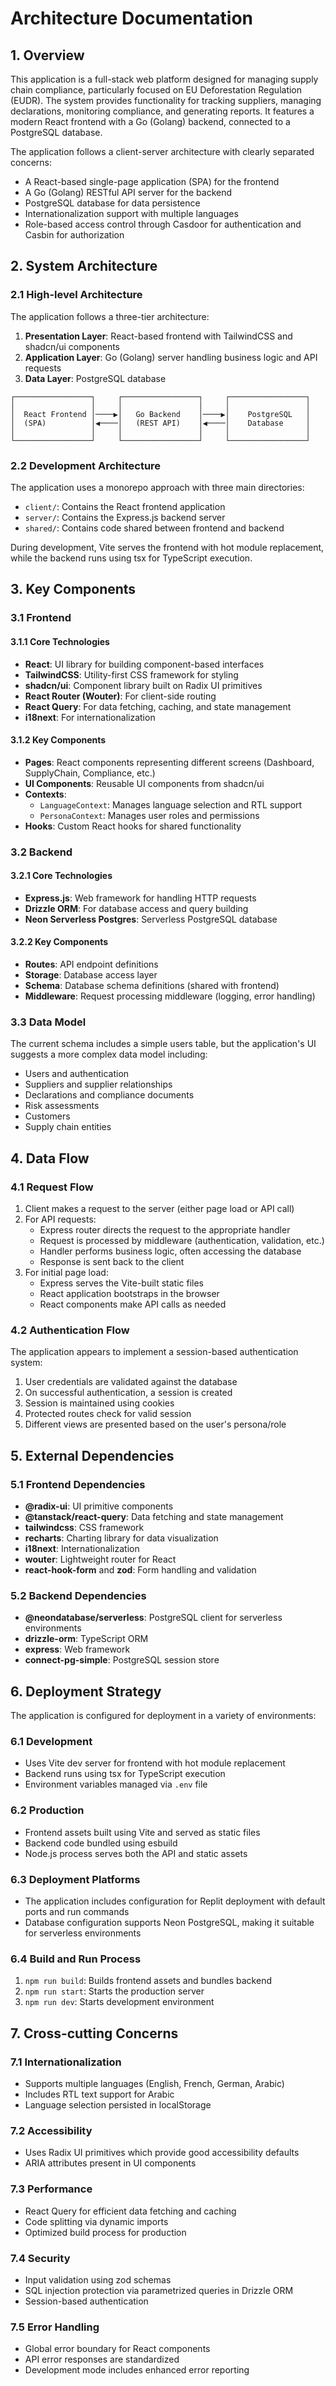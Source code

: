 # Architecture Documentation

## 1. Overview

This application is a full-stack web platform designed for managing supply chain compliance, particularly focused on EU Deforestation Regulation (EUDR). The system provides functionality for tracking suppliers, managing declarations, monitoring compliance, and generating reports. It features a modern React frontend with a Go (Golang) backend, connected to a PostgreSQL database.

The application follows a client-server architecture with clearly separated concerns:
- A React-based single-page application (SPA) for the frontend
- A Go (Golang) RESTful API server for the backend
- PostgreSQL database for data persistence
- Internationalization support with multiple languages
- Role-based access control through Casdoor for authentication and Casbin for authorization

## 2. System Architecture

### 2.1 High-level Architecture

The application follows a three-tier architecture:

1. **Presentation Layer**: React-based frontend with TailwindCSS and shadcn/ui components
2. **Application Layer**: Go (Golang) server handling business logic and API requests
3. **Data Layer**: PostgreSQL database 

```
┌─────────────────┐     ┌─────────────────┐     ┌─────────────────┐
│                 │     │                 │     │                 │
│  React Frontend │────▶│   Go Backend    │────▶│    PostgreSQL   │
│  (SPA)          │◀────│   (REST API)    │◀────│    Database     │
│                 │     │                 │     │                 │
└─────────────────┘     └─────────────────┘     └─────────────────┘
```

### 2.2 Development Architecture

The application uses a monorepo approach with three main directories:
- `client/`: Contains the React frontend application
- `server/`: Contains the Express.js backend server
- `shared/`: Contains code shared between frontend and backend

During development, Vite serves the frontend with hot module replacement, while the backend runs using tsx for TypeScript execution.

## 3. Key Components

### 3.1 Frontend

#### 3.1.1 Core Technologies
- **React**: UI library for building component-based interfaces
- **TailwindCSS**: Utility-first CSS framework for styling
- **shadcn/ui**: Component library built on Radix UI primitives
- **React Router (Wouter)**: For client-side routing
- **React Query**: For data fetching, caching, and state management
- **i18next**: For internationalization

#### 3.1.2 Key Components
- **Pages**: React components representing different screens (Dashboard, SupplyChain, Compliance, etc.)
- **UI Components**: Reusable UI components from shadcn/ui
- **Contexts**: 
  - `LanguageContext`: Manages language selection and RTL support
  - `PersonaContext`: Manages user roles and permissions
- **Hooks**: Custom React hooks for shared functionality

### 3.2 Backend

#### 3.2.1 Core Technologies
- **Express.js**: Web framework for handling HTTP requests
- **Drizzle ORM**: For database access and query building
- **Neon Serverless Postgres**: Serverless PostgreSQL database

#### 3.2.2 Key Components
- **Routes**: API endpoint definitions
- **Storage**: Database access layer
- **Schema**: Database schema definitions (shared with frontend)
- **Middleware**: Request processing middleware (logging, error handling)

### 3.3 Data Model

The current schema includes a simple users table, but the application's UI suggests a more complex data model including:

- Users and authentication
- Suppliers and supplier relationships
- Declarations and compliance documents
- Risk assessments
- Customers
- Supply chain entities

## 4. Data Flow

### 4.1 Request Flow

1. Client makes a request to the server (either page load or API call)
2. For API requests:
   - Express router directs the request to the appropriate handler
   - Request is processed by middleware (authentication, validation, etc.)
   - Handler performs business logic, often accessing the database
   - Response is sent back to the client
3. For initial page load:
   - Express serves the Vite-built static files
   - React application bootstraps in the browser
   - React components make API calls as needed

### 4.2 Authentication Flow

The application appears to implement a session-based authentication system:
1. User credentials are validated against the database
2. On successful authentication, a session is created
3. Session is maintained using cookies
4. Protected routes check for valid session
5. Different views are presented based on the user's persona/role

## 5. External Dependencies

### 5.1 Frontend Dependencies
- **@radix-ui**: UI primitive components
- **@tanstack/react-query**: Data fetching and state management
- **tailwindcss**: CSS framework
- **recharts**: Charting library for data visualization
- **i18next**: Internationalization
- **wouter**: Lightweight router for React
- **react-hook-form** and **zod**: Form handling and validation

### 5.2 Backend Dependencies
- **@neondatabase/serverless**: PostgreSQL client for serverless environments
- **drizzle-orm**: TypeScript ORM
- **express**: Web framework
- **connect-pg-simple**: PostgreSQL session store

## 6. Deployment Strategy

The application is configured for deployment in a variety of environments:

### 6.1 Development
- Uses Vite dev server for frontend with hot module replacement
- Backend runs using tsx for TypeScript execution
- Environment variables managed via `.env` file

### 6.2 Production
- Frontend assets built using Vite and served as static files
- Backend code bundled using esbuild
- Node.js process serves both the API and static assets

### 6.3 Deployment Platforms
- The application includes configuration for Replit deployment with default ports and run commands
- Database configuration supports Neon PostgreSQL, making it suitable for serverless environments

### 6.4 Build and Run Process
1. `npm run build`: Builds frontend assets and bundles backend
2. `npm run start`: Starts the production server
3. `npm run dev`: Starts development environment

## 7. Cross-cutting Concerns

### 7.1 Internationalization
- Supports multiple languages (English, French, German, Arabic)
- Includes RTL text support for Arabic
- Language selection persisted in localStorage

### 7.2 Accessibility
- Uses Radix UI primitives which provide good accessibility defaults
- ARIA attributes present in UI components

### 7.3 Performance
- React Query for efficient data fetching and caching
- Code splitting via dynamic imports
- Optimized build process for production

### 7.4 Security
- Input validation using zod schemas
- SQL injection protection via parametrized queries in Drizzle ORM
- Session-based authentication

### 7.5 Error Handling
- Global error boundary for React components
- API error responses are standardized
- Development mode includes enhanced error reporting